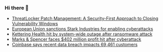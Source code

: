### Hi there 👋

<!--START_SECTION:feed-->
* [ThreatLocker Patch Management: A Security-First Approach to Closing Vulnerability Windows](https://www.bleepingcomputer.com/news/security/threatlocker-patch-management-a-security-first-approach-to-closing-vulnerability-windows/)
* [European Union sanctions Stark Industries for enabling cyberattacks](https://www.bleepingcomputer.com/news/security/european-union-sanctions-stark-industries-for-enabling-cyberattacks/)
* [Kettering Health hit by system-wide outage after ransomware attack](https://www.bleepingcomputer.com/news/security/kettering-health-hit-by-system-wide-outage-after-ransomware-attack/)
* [Marks & Spencer faces $402 million profit hit after cyberattack](https://www.bleepingcomputer.com/news/security/marks-and-spencer-faces-402-million-profit-hit-after-cyberattack/)
* [Coinbase says recent data breach impacts 69,461 customers](https://www.bleepingcomputer.com/news/security/coinbase-says-recent-data-breach-impacts-69-461-customers/)
<!--END_SECTION:feed-->

<!--
**frankenk/frankenk** is a ✨ _special_ ✨ repository because its `README.md` (this file) appears on your GitHub profile.

Here are some ideas to get you started:

- 🔭 I’m currently working on ...
- 🌱 I’m currently learning ...
- 👯 I’m looking to collaborate on ...
- 🤔 I’m looking for help with ...
- 💬 Ask me about ...
- 📫 How to reach me: ...
- 😄 Pronouns: ...
- ⚡ Fun fact: ...
-->



